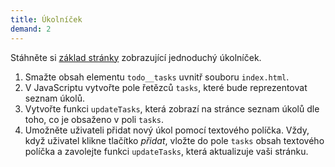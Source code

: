```yaml
---
title: Úkolníček
demand: 2
---
```


Stáhněte si [základ stránky](../assets/ukolnicek-zadani.zip) zobrazující jednoduchý úkolníček.

1. Smažte obsah elementu `todo__tasks` uvnitř souboru `index.html`.
1. V JavaScriptu vytvořte pole řetězců `tasks`, které bude reprezentovat seznam úkolů.
1. Vytvořte funkci `updateTasks`, která zobrazí na stránce seznam úkolů dle toho, co je obsaženo v poli `tasks`.
1. Umožněte uživateli přidat nový úkol pomocí textového políčka. Vždy, když uživatel klikne tlačítko <i>přidat</i>, vložte do pole `tasks` obsah textového políčka a zavolejte funkci `updateTasks`, která aktualizuje vaši stránku.
